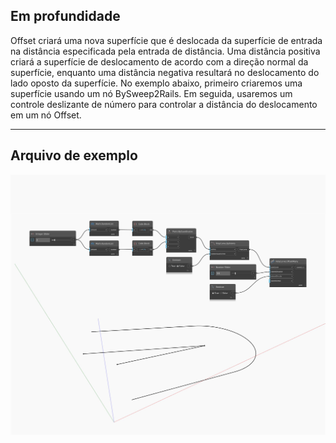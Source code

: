 ## Em profundidade
Offset criará uma nova superfície que é deslocada da superfície de entrada na distância especificada pela entrada de distância. Uma distância positiva criará a superfície de deslocamento de acordo com a direção normal da superfície, enquanto uma distância negativa resultará no deslocamento do lado oposto da superfície. No exemplo abaixo, primeiro criaremos uma superfície usando um nó BySweep2Rails. Em seguida, usaremos um controle deslizante de número para controlar a distância do deslocamento em um nó Offset.
___
## Arquivo de exemplo

![Offset](./Autodesk.DesignScript.Geometry.PolyCurve.Offset_img.jpg)

